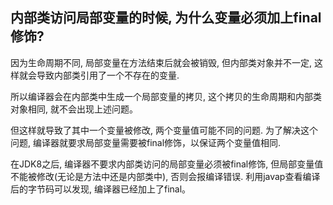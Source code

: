 ## 内部类访问局部变量的时候, 为什么变量必须加上final修饰?

因为生命周期不同, 局部变量在方法结束后就会被销毁, 但内部类对象并不一定, 这样就会导致内部类引用了一个不存在的变量.

所以编译器会在内部类中生成一个局部变量的拷贝, 这个拷贝的生命周期和内部类对象相同, 就不会出现上述问题。

但这样就导致了其中一个变量被修改, 两个变量值可能不同的问题. 为了解决这个问题, 编译器就要求局部变量需要被final修饰，以保证两个变量值相同.

在JDK8之后, 编译器不要求内部类访问的局部变量必须被final修饰, 但局部变量值不能被修改(无论是方法中还是内部类中), 否则会报编译错误.
利用javap查看编译后的字节码可以发现, 编译器已经加上了final。
